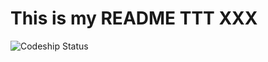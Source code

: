 # This is my README TTT XXX
![Codeship Status](https://codeship.io/projects/8f3f30b0-3b74-0132-1dcf-566c0f69a34d/status)

